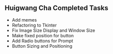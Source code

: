 ## Huigwang Cha Completed Tasks
* Add memes
* Refactoring to Tkinter
* Fix Image Size Display and Window Size
* Make fixed position for button
* Add Radio buttons for Prompt
* Button Sizing and Positioning
